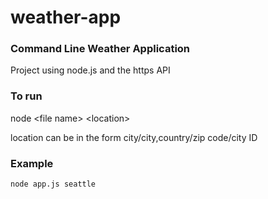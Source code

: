 # weather-app
<h3>Command Line Weather Application</h3>
<p>Project using node.js and the https API</p>
<h3>To run</h3>
<p>node &lt;file name&gt; &lt;location&gt;</p>
<p>location can be in the form city/city,country/zip code/city ID</p>
<h3>Example</h3>
<code>node app.js seattle</code>
